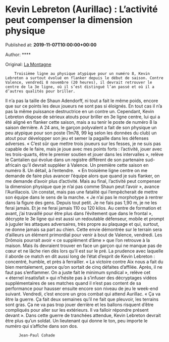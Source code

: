 
# Kevin Lebreton (Aurillac) : L’activité peut compenser la dimension physique

Published at: **2019-11-07T10:00:00+00:00**

Author: ****

Original: [La Montagne](https://www.lamontagne.fr/aurillac-15000/sports/kevin-lebreton-aurillac-lactivite-peut-compenser-la-dimension-physique_13679200/)


        Troisième ligne au physique atypique pour un numéro 8, Kevin Lebreton a surtout évolué en flanker depuis le début de saison. Contre Valence, vendredi 8 novembre (20 heures), il devrait retrouver le centre de la 3e ligne, où il s’est distingué l’an passé et où il a d’autres qualités pour briller.
      
Il n’a pas la taille de Shaun Adendorff, ni tout a fait le même poids, encore que sur ce points les deux joueurs ne sont pas si éloignés. En tout cas il n’a pas la même puissance destructrice en un contre un. Cependant, Kevin Lebreton dispose de sérieux atouts pour briller en 3e ligne centre, lui qui a été aligné en flanker cette saison, mais a su tenir le poste de numéro 8 la saison dernière.
A 24 ans, le garçon polyvalent a fait de son physique un peu atypique pour son poste (1m78, 99 kg selon les données du club) un atout pour développer son jeu et semer la pagaille dans les défenses adverses.
« C’est sûr que mettre trois joueurs sur les fesses, je ne suis pas capable de le faire, mais je joue avec mes points forts : l’activité, jouer avec les trois-quarts, être le premier soutien et jouer dans les intervalles », relève le Cantalien qui évolue dans un registre différent de son partenaire sud-africain qu’il devrait suppléer à Valence. Un première cette saison en numéro 8. Un détail, à l’entendre.  
« En troisième ligne centre on me demande de faire plus avancer l’équipe alors que quand je suis flanker, on me demande d’avoir plus d’activité. Mais au final, l’activité peut compenser la dimension physique que je n’ai pas comme Shaun peut l’avoir », avance l'Aurillacois.
Un constat, mais pas une fatalité qui l’empêcherait de mettre son équipe dans le sens de la marche. « Je n’ai pas le morphotype à rentrer dans la figure des gens. Depuis tout petit. Je ne fais pas 1,90 m, je ne les ferai jamais. Et je ne ferai jamais 110 ou 120 kilos. Au centre de formation et avant, j’ai travaillé pour être plus dans l’évitement que dans le frontal », décrypte le 3e ligne qui est aussi un redoutable défenseur, mobile et prompt à juguler les attaques adversaires, très propre au plaquage et qui, surtout, ne donne jamais sa part au chien.
Cette envie démontrée sur le terrain sera d’ailleurs un élément primordial pour venir à bout de Valence, vendredi. Les Drômois pourrait avoir « ce supplément d’âme » que l’on retrouve à la maison. Mais ils devraient trouver en face un garçon qui ne manque pas de cœur et ne lâche rien dès lors qu’il est sur le pré. La prudence avec laquelle il aborde ce match en dit aussi long de l’état d’esprit de Kevin Lebreton : concentré, humble, et près à ferrailler.
« La victoire contre Aix nous a fait du bien mentalement, parce qu’on sortait de cinq défaites d’affilée. Après, il ne faut pas s’enflammer. On a juste fait le minimum syndical », relève cet « éternel insatisfait » qui n’hésite pas à s’infuser des décryptages vidéos supplémentaires de ses matches quand il n’est pas content de sa performance pour hausser ensuite encore son niveau de jeu le week-end suivant.
Vendredi, c’est encore un gros combat qui attend Aurillac. « Ça va être la guerre. Ça fait deux semaines qu’il ne fait que pleuvoir, les terrains sont gras. Ça ne va pas trop jouer derrière et les ballons risquent d’être compliqués pour aller sur les extérieurs. Il va falloir répondre présent devant ». Dans cette guerre de tranchées attendue, Kevin Lebreton devrait être plus qu’un soldat. Un lieutenant qui donne le ton, peu importe le numéro qui s’affiche dans son dos.

        
          Jean-Paul Cohade
        
      
